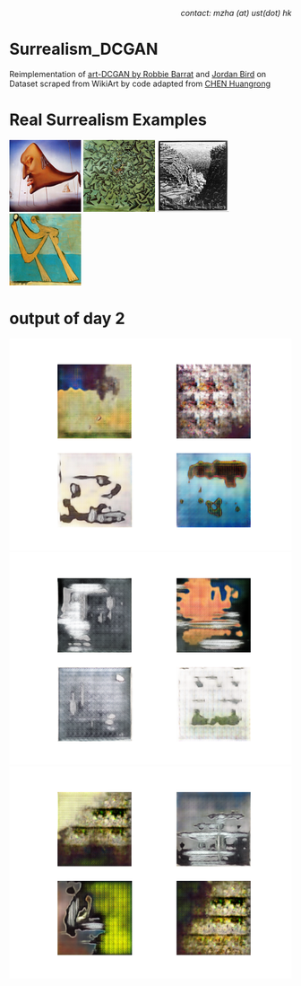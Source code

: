 <p align="right">
<i>contact: mzha (at) ust(dot) hk</i>
</p>

# Surrealism_DCGAN
Reimplementation of [art-DCGAN by Robbie Barrat](https://github.com/robbiebarrat/art-DCGAN) and [Jordan Bird](https://github.com/jordan-bird/art-DCGAN-Keras) on Dataset scraped from WikiArt by code adapted from [CHEN Huangrong](http://chenhuangrong.com/2018/10/26/2018-10-26-downloading-images-from-wikiart/)
# Real Surrealism Examples
![eg1](https://github.com/Dolores2333/Surrealism_DCGAN/blob/main/pics/000.png)
![eg2](https://github.com/Dolores2333/Surrealism_DCGAN/blob/main/pics/ascensionist-saint-cecilia.png)
![eg3](https://github.com/Dolores2333/Surrealism_DCGAN/blob/main/pics/atrani-coast-of-amalfi-1.png)
![eg4](https://github.com/Dolores2333/Surrealism_DCGAN/blob/main/pics/bather-1928.png)
# output of day 2
![eg1](https://github.com/Dolores2333/Surrealism_DCGAN/blob/main/pics/1622532689931.png)
![eg2](https://github.com/Dolores2333/Surrealism_DCGAN/blob/main/pics/1622532726930.png)
![eg3](https://github.com/Dolores2333/Surrealism_DCGAN/blob/main/pics/1622532865217.png)


